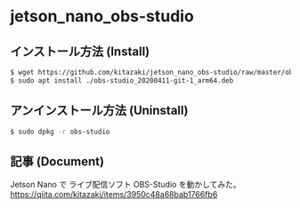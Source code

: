 # jetson_nano_obs-studio

## インストール方法 (Install)

```bash
$ wget https://github.com/kitazaki/jetson_nano_obs-studio/raw/master/obs-studio_20200411-git-1_arm64.deb
$ sudo apt install ./obs-studio_20200411-git-1_arm64.deb
```

## アンインストール方法 (Uninstall)

```bash
$ sudo dpkg -r obs-studio
```

## 記事 (Document)

Jetson Nano で ライブ配信ソフト OBS-Studio を動かしてみた。  
https://qiita.com/kitazaki/items/3950c48a68bab1766fb6
